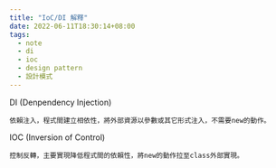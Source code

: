 ```yaml
---
title: "IoC/DI 解釋"
date: 2022-06-11T18:30:14+08:00
tags: 
  - note
  - di
  - ioc
  - design pattern
  - 設計模式
---
```



DI (Denpendency Injection)

    依賴注入，程式間建立相依性，將外部資源以參數或其它形式注入，不需要new的動作。
      
    

IOC (Inversion of Control)

    控制反轉，主要實現降低程式間的依賴性，將new的動作拉至class外部實現。


 